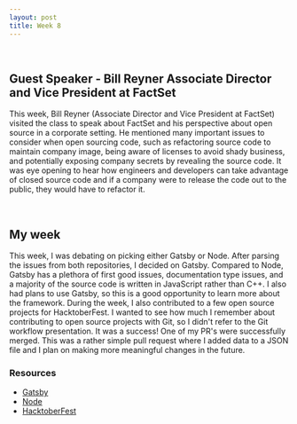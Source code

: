 ```yaml
---
layout: post
title: Week 8
---
```

<br>

## Guest Speaker - Bill Reyner Associate Director and Vice President at FactSet
This week, Bill Reyner (Associate Director and Vice President at FactSet) visited the class to speak about FactSet 
and his perspective about open source in a corporate setting. He mentioned many important issues to consider when open 
sourcing code, such as refactoring source code to maintain company image, being aware of licenses to avoid shady business, 
and potentially exposing company secrets by revealing the source code. It was eye opening to hear how engineers and developers
can take advantage of closed source code and if a company were to release the code out to the public, they would have to 
refactor it. 

<br>

## My week 
This week, I was debating on picking either Gatsby or Node. After parsing the issues from both repositories, I 
decided on Gatsby. Compared to Node, Gatsby has a plethora of first good issues, documentation type issues, and a majority
of the source code is written in JavaScript rather than C++. I also had plans to use Gatsby, so this is a good opportunity
to learn more about the framework. During the week, I also contributed to a few open source projects for HacktoberFest. I 
wanted to see how much I remember about contributing to open source projects with Git, so I didn't refer to the Git
workflow presentation. It was a success! One of my PR's were successfully merged. This was a rather simple pull request 
where I added data to a JSON file and I plan on making more meaningful changes in the future. 


### Resources
- [Gatsby](https://www.gatsbyjs.org/)
- [Node](https://github.com/nodejs/node)
- [HacktoberFest](https://hacktoberfest.digitalocean.com/)

